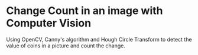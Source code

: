 # Change Count in an image with Computer Vision
Using OpenCV, Canny's algorithm and Hough Circle Transform to detect the value of coins in a picture and count the change.
